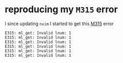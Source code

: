 # reproducing my `M315` error

I since updating `nvim` I started to get this [M315](https://github.com/aaaaargZombies/webcomponent-template-editor.nvim/issues/4) error

```
E315: ml_get: Invalid lnum: 1
E315: ml_get: Invalid lnum: 1
E315: ml_get: Invalid lnum: 1
E315: ml_get: Invalid lnum: 1
E315: ml_get: Invalid lnum: 1
E315: ml_get: Invalid lnum: 1
```
